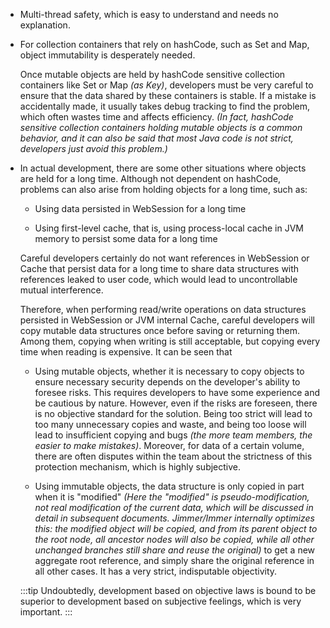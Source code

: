 -   Multi-thread safety, which is easy to understand and needs no explanation.

-   For collection containers that rely on hashCode, such as Set and Map, object immutability is desperately needed.

    Once mutable objects are held by hashCode sensitive collection containers like Set or Map *(as Key)*, developers must be very careful to ensure that the data shared by these containers is stable. If a mistake is accidentally made, it usually takes debug tracking to find the problem, which often wastes time and affects efficiency. *(In fact, hashCode sensitive collection containers holding mutable objects is a common behavior, and it can also be said that most Java code is not strict, developers just avoid this problem.)*
  
-   In actual development, there are some other situations where objects are held for a long time. Although not dependent on hashCode, problems can also arise from holding objects for a long time, such as:

    - Using data persisted in WebSession for a long time
    
    - Using first-level cache, that is, using process-local cache in JVM memory to persist some data for a long time

    Careful developers certainly do not want references in WebSession or Cache that persist data for a long time to share data structures with references leaked to user code, which would lead to uncontrollable mutual interference.

    Therefore, when performing read/write operations on data structures persisted in WebSession or JVM internal Cache, careful developers will copy mutable data structures once before saving or returning them. Among them, copying when writing is still acceptable, but copying every time when reading is expensive. It can be seen that

    -   Using mutable objects, whether it is necessary to copy objects to ensure necessary security depends on the developer's ability to foresee risks. This requires developers to have some experience and be cautious by nature. However, even if the risks are foreseen, there is no objective standard for the solution. Being too strict will lead to too many unnecessary copies and waste, and being too loose will lead to insufficient copying and bugs *(the more team members, the easier to make mistakes)*. Moreover, for data of a certain volume, there are often disputes within the team about the strictness of this protection mechanism, which is highly subjective.
    
    -   Using immutable objects, the data structure is only copied in part when it is "modified" *(Here the "modified" is pseudo-modification, not real modification of the current data, which will be discussed in detail in subsequent documents. Jimmer/Immer internally optimizes this: the modified object will be copied, and from its parent object to the root node, all ancestor nodes will also be copied, while all other unchanged branches still share and reuse the original)* to get a new aggregate root reference, and simply share the original reference in all other cases. It has a very strict, indisputable objectivity.

    :::tip
    Undoubtedly, development based on objective laws is bound to be superior to development based on subjective feelings, which is very important.
    :::
